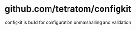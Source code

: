 <h1 align="center">github.com/tetratom/configkit</h1>
<p align="center">configkit is build for configuration unmarshalling and validation</p>

